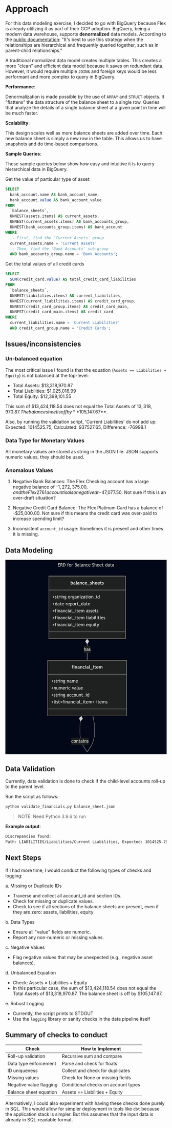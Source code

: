 # Approach

For this data modeling exercise, I decided to go with BigQuery because Flex is already utilizing it as part of their GCP adoption. BigQuery, being a modern data warehouse, supports **denormalized** data models. According to the [public documentation](https://cloud.google.com/bigquery/docs/best-practices-performance-nested): "It's best to use this strategy when the relationships are hierarchical and frequently queried together, such as in parent-child relationships."

A traditional normalized data model creates multiple tables. This creates a more "clean" and efficient data model because it saves on redundant data. However, it would require multiple `JOIN`s and foreign keys would be less performant and more complex to query in BigQuery.

**Performance**:

Denormalization is made possible by the use of `ARRAY` and `STRUCT` objects. It "flattens" the data structure of the balance sheet to a single row. Queries that analyze the details of a single balance sheet at a given point in time will be much faster.

**Scalability**:

This design scales well as more balance sheets are added over time. Each new balance sheet is simply a new row in the table. This allows us to have snapshots and do time-based comparisons.

**Sample Queries**:

These sample queries below show how easy and intuitive it is to query hierarchical data in BigQuery.

Get the value of particular type of asset:

```sql
SELECT
  bank_account.name AS bank_account_name,
  bank_account.value AS bank_account_value
FROM
  `balance_sheets`,
  UNNEST(assets.items) AS current_assets,
  UNNEST(current_assets.items) AS bank_accounts_group,
  UNNEST(bank_accounts_group.items) AS bank_account
WHERE
  -- First, find the 'Current Assets' group
  current_assets.name = 'Current Assets'
  -- Then, find the 'Bank Accounts' sub-group
  AND bank_accounts_group.name = 'Bank Accounts';
```

Get the total values of all credit cards

```sql
SELECT
  SUM(credit_card.value) AS total_credit_card_liabilities
FROM
  `balance_sheets`,
  UNNEST(liabilities.items) AS current_liabilities,
  UNNEST(current_liabilities.items) AS credit_card_group,
  UNNEST(credit_card_group.items) AS credit_card_main,
  UNNEST(credit_card_main.items) AS credit_card
WHERE
  current_liabilities.name = 'Current Liabilities'
  AND credit_card_group.name = 'Credit Cards';
```

## Issues/inconsistencies

### Un-balanced equation

The most critical issue I found is that the equation (`Assets == Liabilities + Equity`) is not balanced at the top-level:

- Total Assets: $13,318,970.87
- Total Liabilities: $1,025,016.99
- Total Equity: $12,399,101.55

This sum of $13,424,118.54 does not equal the Total Assets of $13,318,970.87. The balance sheet is off by **$105,147.67**.

Also, by running the validation script, 'Current Liabilities' do not add up: Expected: 1014525.75, Calculated: 937527.65, Difference: -76998.1

### Data Type for Monetary Values

All monetary values are stored as string in the JSON file. JSON supports numeric values, they should be used.

### Anomalous Values

1. Negative Bank Balances: The Flex Checking account has a large negative balance of -$1,272,375.00, and the Flex 2761 account is also negative at -$47,077.50. Not sure if this is an over-draft situation?

1. Negative Credit Card Balance: The Flex Platinum Card has a balance of -$25,000.00. Not sure if this means the credit card was over-paid to increase spending limit?

1. Inconsistent `account_id` usage: Sometimes it is present and other times it is missing.

## Data Modeling

![ERD diagram](erd.png)

## Data Validation

Currently, data validation is done to check if the child-level accounts roll-up to the parent level.

Run the script as follows:

```sh
python validate_financials.py balance_sheet.json
```

> NOTE: Need Python 3.9.6 to run

**Example output**:

```sh
Discrepancies found:
Path: LIABILITIES/Liabilities/Current Liabilities, Expected: 1014525.75, Calculated: 937527.65, Difference: -76998.1
```

## Next Steps

If I had more time, I would conduct the following types of checks and logging:

a. Missing or Duplicate IDs

- Traverse and collect all account_id and section IDs.
- Check for missing or duplicate values.
- Check to see if all sections of the balance sheets are present, even if they are zero: assets, liabilities, equity

b. Data Types

- Ensure all "value" fields are numeric.
- Report any non-numeric or missing values.

c. Negative Values

- Flag negative values that may be unexpected (e.g., negative asset balances).

d. Unbalanced Equation

- Check: Assets = Liabilities + Equity
- In this particular case, the sum of $13,424,118.54 does not equal the Total Assets of $13,318,970.87. The balance sheet is off by $105,147.67.

e. Robust Logging

- Currently, the script prints to STDOUT
- Use the `logging` library or sanity checks in the data pipeline itself

## Summary of checks to conduct

| **Check**                  | **How to Implement**                        |
|----------------------------|---------------------------------------------|
| Roll-up validation         | Recursive sum and compare                   |
| Data type enforcement      | Parse and check for floats                  |
| ID uniqueness              | Collect and check for duplicates            |
| Missing values             | Check for None or missing fields            |
| Negative value flagging    | Conditional checks on account types         |
| Balance sheet equation     | Assets == Liabilities + Equity              |

Alternatively, I could also experiment with having these checks done purely in SQL.
This would allow for simpler deployment in tools like `dbt` because the application
stack is simpler.  But this assumes that the input data is already in SQL-readable format.
